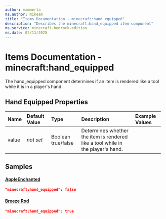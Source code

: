 ```yaml
---
author: mammerla
ms.author: mikeam
title: "Items Documentation - minecraft:hand_equipped"
description: "Describes the minecraft:hand_equipped item component"
ms.service: minecraft-bedrock-edition
ms.date: 02/11/2025 
---
```


# Items Documentation - minecraft:hand_equipped

The hand_equipped component determines if an item is rendered like a tool while it is in a player's hand.


## Hand Equipped Properties

|Name       |Default Value |Type |Description |Example Values |
|:----------|:-------------|:----|:-----------|:------------- |
| value | *not set* | Boolean true/false | Determines whether the item is rendered like a tool while in the player's hand. |  | 

## Samples

#### [AppleEnchanted](https://github.com/Mojang/bedrock-samples/tree/preview/behavior_pack/items/appleEnchanted.json)


```json
"minecraft:hand_equipped": false
```

#### [Breeze Rod](https://github.com/Mojang/bedrock-samples/tree/preview/behavior_pack/items/breeze_rod.json)


```json
"minecraft:hand_equipped": true
```
